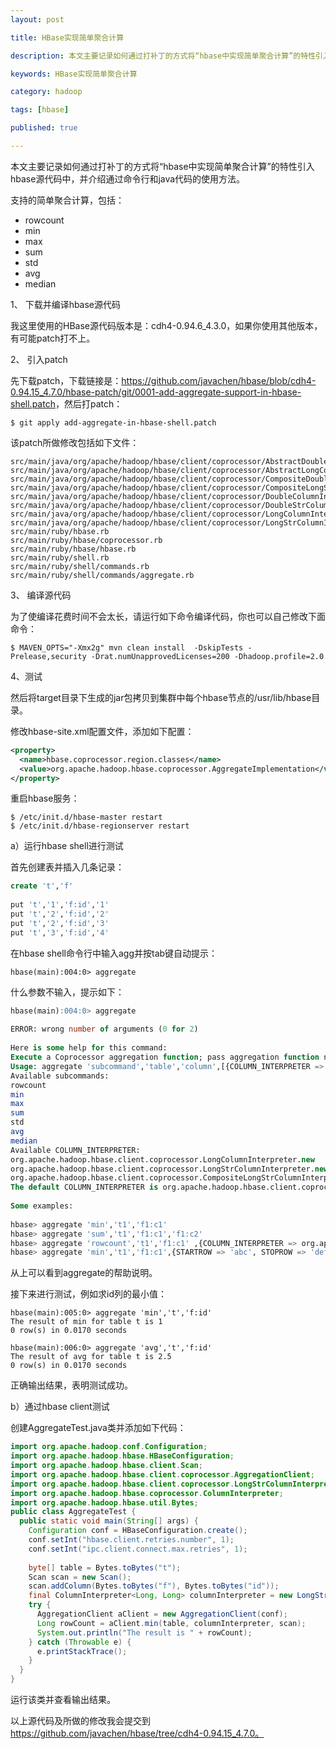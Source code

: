 ```yaml
---
layout: post

title: HBase实现简单聚合计算

description: 本文主要记录如何通过打补丁的方式将“hbase中实现简单聚合计算”的特性引入hbase源代码中，并介绍通过命令行和java代码的使用方法。

keywords: HBase实现简单聚合计算

category: hadoop

tags: [hbase]

published: true

---
```


本文主要记录如何通过打补丁的方式将“hbase中实现简单聚合计算”的特性引入hbase源代码中，并介绍通过命令行和java代码的使用方法。

支持的简单聚合计算，包括：

- rowcount
- min
- max
- sum
- std
- avg
- median

1、 下载并编译hbase源代码

我这里使用的HBase源代码版本是：cdh4-0.94.6_4.3.0，如果你使用其他版本，有可能patch打不上。

2、 引入patch

先下载patch，下载链接是：<https://github.com/javachen/hbase/blob/cdh4-0.94.15_4.7.0/hbase-patch/git/0001-add-aggregate-support-in-hbase-shell.patch>，然后打patch：

```
$ git apply add-aggregate-in-hbase-shell.patch
```

该patch所做修改包括如下文件：

```
src/main/java/org/apache/hadoop/hbase/client/coprocessor/AbstractDoubleColumnInterpreter.java
src/main/java/org/apache/hadoop/hbase/client/coprocessor/AbstractLongColumnInterpreter.java
src/main/java/org/apache/hadoop/hbase/client/coprocessor/CompositeDoubleStrColumnInterpreter.java
src/main/java/org/apache/hadoop/hbase/client/coprocessor/CompositeLongStrColumnInterpreter.java
src/main/java/org/apache/hadoop/hbase/client/coprocessor/DoubleColumnInterpreter.java
src/main/java/org/apache/hadoop/hbase/client/coprocessor/DoubleStrColumnInterpreter.java
src/main/java/org/apache/hadoop/hbase/client/coprocessor/LongColumnInterpreter.java
src/main/java/org/apache/hadoop/hbase/client/coprocessor/LongStrColumnInterpreter.java
src/main/ruby/hbase.rb
src/main/ruby/hbase/coprocessor.rb
src/main/ruby/hbase/hbase.rb
src/main/ruby/shell.rb
src/main/ruby/shell/commands.rb
src/main/ruby/shell/commands/aggregate.rb
```

3、 编译源代码

为了使编译花费时间不会太长，请运行如下命令编译代码，你也可以自己修改下面命令：

```
$ MAVEN_OPTS="-Xmx2g" mvn clean install  -DskipTests -Prelease,security -Drat.numUnapprovedLicenses=200 -Dhadoop.profile=2.0
```

4、测试

然后将target目录下生成的jar包拷贝到集群中每个hbase节点的/usr/lib/hbase目录。

修改hbase-site.xml配置文件，添加如下配置：

```xml
<property>
  <name>hbase.coprocessor.region.classes</name>
  <value>org.apache.hadoop.hbase.coprocessor.AggregateImplementation</value>
</property>
```

重启hbase服务：

```
$ /etc/init.d/hbase-master restart
$ /etc/init.d/hbase-regionserver restart
```

a）运行hbase shell进行测试

首先创建表并插入几条记录：

```sql
create 't','f'
 
put 't','1','f:id','1'
put 't','2','f:id','2'
put 't','2','f:id','3'
put 't','3','f:id','4'
```

在hbase shell命令行中输入agg并按tab键自动提示：

```
hbase(main):004:0> aggregate
```

什么参数不输入，提示如下：

```sql
hbase(main):004:0> aggregate
 
ERROR: wrong number of arguments (0 for 2)
 
Here is some help for this command:
Execute a Coprocessor aggregation function; pass aggregation function name, table name, column name, column interpreter and optionally a dictionary of aggregation specifications. Aggregation specifications may include STARTROW, STOPROW or FILTER. For a cross-site big table, if no clusters are specified, all clusters will be counted for aggregation.
Usage: aggregate 'subcommand','table','column',[{COLUMN_INTERPRETER => org.apache.hadoop.hbase.client.coprocessor.LongColumnInterpreter.new, STARTROW => 'abc', STOPROW => 'def', FILTER => org.apache.hadoop.hbase.filter.ColumnPaginationFilter.new(1, 0)}]
Available subcommands:
rowcount
min
max
sum
std
avg
median
Available COLUMN_INTERPRETER:
org.apache.hadoop.hbase.client.coprocessor.LongColumnInterpreter.new
org.apache.hadoop.hbase.client.coprocessor.LongStrColumnInterpreter.new
org.apache.hadoop.hbase.client.coprocessor.CompositeLongStrColumnInterpreter.new(",", 0)
The default COLUMN_INTERPRETER is org.apache.hadoop.hbase.client.coprocessor.LongStrColumnInterpreter.new.
 
Some examples:
 
hbase> aggregate 'min','t1','f1:c1'
hbase> aggregate 'sum','t1','f1:c1','f1:c2'
hbase> aggregate 'rowcount','t1','f1:c1' ,{COLUMN_INTERPRETER => org.apache.hadoop.hbase.client.coprocessor.CompositeLongStrColumnInterpreter.new(",", 0)}
hbase> aggregate 'min','t1','f1:c1',{STARTROW => 'abc', STOPROW => 'def'}
```

从上可以看到aggregate的帮助说明。

接下来进行测试，例如求id列的最小值：

```
hbase(main):005:0> aggregate 'min','t','f:id'
The result of min for table t is 1
0 row(s) in 0.0170 seconds
 
hbase(main):006:0> aggregate 'avg','t','f:id'
The result of avg for table t is 2.5
0 row(s) in 0.0170 seconds
```

正确输出结果，表明测试成功。

b）通过hbase client测试

创建AggregateTest.java类并添加如下代码：

```java
import org.apache.hadoop.conf.Configuration;
import org.apache.hadoop.hbase.HBaseConfiguration;
import org.apache.hadoop.hbase.client.Scan;
import org.apache.hadoop.hbase.client.coprocessor.AggregationClient;
import org.apache.hadoop.hbase.client.coprocessor.LongStrColumnInterpreter;
import org.apache.hadoop.hbase.coprocessor.ColumnInterpreter;
import org.apache.hadoop.hbase.util.Bytes;
public class AggregateTest {
  public static void main(String[] args) {
    Configuration conf = HBaseConfiguration.create();
    conf.setInt("hbase.client.retries.number", 1);
    conf.setInt("ipc.client.connect.max.retries", 1);
     
    byte[] table = Bytes.toBytes("t");
    Scan scan = new Scan();
    scan.addColumn(Bytes.toBytes("f"), Bytes.toBytes("id"));
    final ColumnInterpreter<Long, Long> columnInterpreter = new LongStrColumnInterpreter();
    try {
      AggregationClient aClient = new AggregationClient(conf);
      Long rowCount = aClient.min(table, columnInterpreter, scan);
      System.out.println("The result is " + rowCount);
    } catch (Throwable e) {
      e.printStackTrace();
    }
  }
}
```

运行该类并查看输出结果。

以上源代码及所做的修改我会提交到 https://github.com/javachen/hbase/tree/cdh4-0.94.15_4.7.0。
